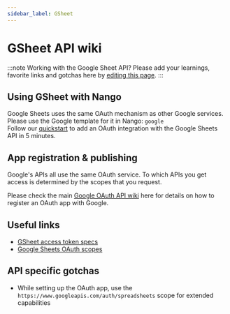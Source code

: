 ```yaml
---
sidebar_label: GSheet
---
```


# GSheet API wiki

:::note Working with the Google Sheet API?
Please add your learnings, favorite links and gotchas here by [editing this page](https://github.com/nangohq/nango/tree/master/docs/docs/providers/google-sheet.md).
:::

## Using GSheet with Nango

Google Sheets uses the same OAuth mechanism as other Google services. Please use the Google template for it in Nango: `google`  
Follow our [quickstart](../quickstart.md) to add an OAuth integration with the Google Sheets API in 5 minutes.

## App registration & publishing

Google's APIs all use the same OAuth service. To which APIs you get access is determined by the scopes that you request.

Please check the main [Google OAuth API wiki](google.md) here for details on how to register an OAuth app with Google.

## Useful links

-   [GSheet access token specs](https://cloud.google.com/iam/docs/reference/sts/rest/v1/TopLevel/token#response-body)
-   [Google Sheets OAuth scopes](https://developers.google.com/identity/protocols/oauth2/scopes#sheets)

## API specific gotchas

-   While setting up the OAuth app, use the `https://www.googleapis.com/auth/spreadsheets` scope for extended capabilities
